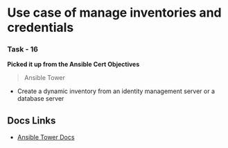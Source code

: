 # Use case of manage inventories and credentials

### Task - 16 
**Picked it up from the Ansible Cert Objectives**
> Ansible Tower
- Create a dynamic inventory from an identity management server or a database server

## Docs Links

- [Ansible Tower Docs](https://docs.ansible.com/ansible-tower/)

